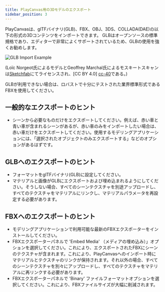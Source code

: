 ```yaml
---
title: PlayCanvas用の3Dモデルのエクスポート
sidebar_position: 3
---
```


PlayCanvasは、glTFバイナリ(GLB)、FBX、OBJ、3DS、COLLADA(DAE)の以下の形式の3Dコンテンツをインポートできます。 GLBはオープンソースの標準規格であり、エディターで非常によくサポートされているため、GLBの使用を強くお勧めします。

![GLB Import Example](/images/user-manual/assets/models/building/glb-import.gif)

(Loïc Norgeot氏によるモデルとGeoffrey Marchal氏によるモスキートスキャンは[Sketchfab][mosquito]にてライセンスされ、[CC BY 4.0] [cc-40]である。)

GLBが利用できない場合は、ロバストで十分にテストされた業界標準形式であるFBXを使用してください。

## 一般的なエクスポートのヒント

* シーンから必要なものだけをエクスポートしてください。例えば、赤い車と青い車が含まれるシーンがあるが、赤い車のみをインポートしたい場合は、赤い車だけをエクスポートしてください。使用するモデリングアプリケーションには、「選択されたオブジェクトのみエクスポートする」などのオプションがあるはずです。

## GLBへのエクスポートのヒント

* フォーマットをglTFバイナリ(GLB)に設定してください。
* マテリアルと画像がGLBにエクスポートおよび埋め込まれるようにしてください。そうしない場合、すべてのシーンテクスチャを別途アップロードし、すべてのテクスチャをマテリアルにリンクし、マテリアルパラメータを再設定する必要があります。

## FBXへのエクスポートのヒント

* モデリングアプリケーションで利用可能な最新のFBXエクスポーターをインストールしてください。
* FBXエクスポーターパネルで 'Embed Media' （メディアの埋め込み）」オプションを選択してください。これにより、エクスポートされたFBXにシーンのテクスチャが含まれます。これにより、PlayCanvasへのインポート時にマテリアルとテクスチャのリンクが保持されます。それ以外の場合、すべてのシーンテクスチャを別々にアップロードし、すべてのテクスチャをマテリアルに再リンクする必要があります。
* FBXエクスポーターパネルで 'Binary' ファイルフォーマットオプションを選択してください。これにより、FBXファイルサイズが大幅に削減されます。

[cc-40]: https://creativecommons.org/licenses/by/4.0/
[mosquito]: https://sketchfab.com/3d-models/
